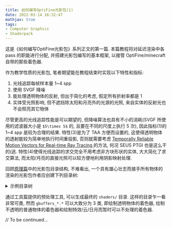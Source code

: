 ```yaml
---
title: 如何编写OptiFine光影包(1)
date: 2022-03-14 16:32:47
mathjax: true
tags:
- Computer Graphics
- Shaderpack
---
```


这是《如何编写OptiFine光影包》系列正文的第一篇. 本篇教程将对延迟渲染中各 pass 的职能进行分配, 并搭建光影包编写的基本框架, 以接管 OptiFine/minecraft 自带的那些着色器.

<!-- more -->
作为教学性质的光影包, 笔者期望能在教程结束时实现以下特性和指标:
1. 光线追踪每帧样本量 1~4 spp
2. 使用 SVGF 降噪
3. 能处理透明物体的反射, 但出于简化的考虑, 假定所有折射率都是 $1$
4. 实体受光照影响, 但不遮挡除太阳和月亮外的光源的光照, 来自实体的反射光也不会照亮其它物体

尽管更高的光线追踪性能是可以期望的, 但降噪算法也具有不小的消耗(SVGF 所使用的滤波器大小是 `$5\times 5$` 的, 且要在不同的尺度上执行 5 次), 因此指标(1)的 1~4 spp 是较为合理的结果. 特性(3)是为了 TAA 方便而设置的, 这使得透明物体的透射能较为简单地执行时间重投影, 否则就需要考虑 [Temporally Reliable Motion Vectors for Real-time Ray Tracing
](https://sites.cs.ucsb.edu/~lingqi/publications/paper_trmv.pdf) 的方法, 何况 SEUS PTGI 也是这么干的(逃. 特性(4)使得光线追踪的求交完全不用考虑非方块形状的实体, 大大简化了求交算法, 而太阳/月亮的直接光照可以较方便地利用阴影映射处理.

回顾[原理篇](https://hamiltonhuaji.github.io/2022/03/05/%E5%A6%82%E4%BD%95%E7%BC%96%E5%86%99OptiFine%E5%85%89%E5%BD%B1%E5%8C%85-%E5%B7%A5%E5%85%B7%E7%AF%87/)中的光影包目录结构, 不难看出, 一个具有雄心壮志而接手所有物体的渲染的光影包作者应创建下列目录树:

<details>
<summary>示例目录树</summary>
```text
./
├── src
│   ├── block.properties
│   ├── shaders.properties
│   ├── shadow.vsh
│   ├── shadow.fsh
│   ├── shadow.gsh
│   ├── gbuffers_armor_glint.fsh
│   ├── gbuffers_armor_glint.vsh
│   ├── gbuffers_basic.fsh
│   ├── gbuffers_basic.vsh
│   ├── gbuffers_beaconbeam.fsh
│   ├── gbuffers_beaconbeam.vsh
│   ├── gbuffers_block.fsh
│   ├── gbuffers_block.vsh
│   ├── gbuffers_clouds.fsh
│   ├── gbuffers_clouds.vsh
│   ├── gbuffers_damagedblock.fsh
│   ├── gbuffers_damagedblock.vsh
│   ├── gbuffers_entities.fsh
│   ├── gbuffers_entities.vsh
│   ├── gbuffers_entities_glowing.fsh
│   ├── gbuffers_entities_glowing.vsh
│   ├── gbuffers_hand.fsh
│   ├── gbuffers_hand.vsh
│   ├── gbuffers_handheldwater.fsh
│   ├── gbuffers_handheldwater.vsh
│   ├── gbuffers_item.fsh
│   ├── gbuffers_item.vsh
│   ├── gbuffers_line.fsh
│   ├── gbuffers_line.vsh
│   ├── gbuffers_skybasic.fsh
│   ├── gbuffers_skybasic.vsh
│   ├── gbuffers_skytextured.fsh
│   ├── gbuffers_skytextured.vsh
│   ├── gbuffers_spidereyes.fsh
│   ├── gbuffers_spidereyes.vsh
│   ├── gbuffers_terrain.fsh
│   ├── gbuffers_terrain.vsh
│   ├── gbuffers_textured.fsh
│   ├── gbuffers_textured.vsh
│   ├── gbuffers_textured_lit.fsh
│   ├── gbuffers_textured_lit.vsh
│   ├── gbuffers_weather.fsh
│   ├── gbuffers_weather.vsh
│   ├── deferred.fsh
│   ├── deferred1.fsh
│   ├── deferred2.fsh
│   ├── ...
│   ├── deferred15.fsh
│   ├── gbuffers_water.fsh
│   ├── gbuffers_water.vsh
│   ├── composite.fsh
│   ├── composite1.fsh
│   ├── composite2.fsh
│   ├── composite3.fsh
│   ├── ...
│   ├── composite14.fsh
│   ├── composite15.fsh
│   └── final.fsh
```
</details>

通过工具篇提供的预处理工具, 可以生成最终的 `shaders/` 目录. 这样的目录乍一看非常可畏, 然而 `gbuffers_*.*` 可以大致分为 3 类, 即绘制透明物体的着色器, 绘制不透明的普通物体的着色器和绘制特效/云/日月而暂时可以不处理的着色器.

// To be continued...
